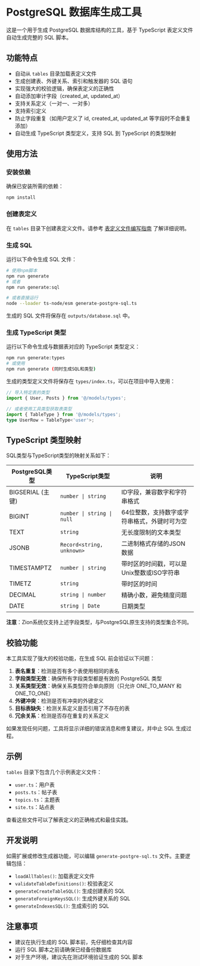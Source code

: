 # PostgreSQL 数据库生成工具

这是一个用于生成 PostgreSQL 数据库结构的工具，基于 TypeScript 表定义文件自动生成完整的 SQL 脚本。

## 功能特点

- 自动从 `tables` 目录加载表定义文件
- 生成创建表、外键关系、索引和触发器的 SQL 语句
- 实现强大的校验逻辑，确保表定义的正确性
- 自动添加审计字段（created_at, updated_at）
- 支持关系定义（一对一、一对多）
- 支持索引定义
- 防止字段重复（如用户定义了 id, created_at, updated_at 等字段时不会重复添加）
- 自动生成 TypeScript 类型定义，支持 SQL 到 TypeScript 的类型映射

## 使用方法

### 安装依赖

确保已安装所需的依赖：

```bash
npm install
```

### 创建表定义

在 `tables` 目录下创建表定义文件。请参考 [表定义文件编写指南](./TABLE_DEFINITION_GUIDE.md) 了解详细说明。

### 生成 SQL

运行以下命令生成 SQL 文件：

```bash
# 使用npm脚本
npm run generate
# 或者
npm run generate:sql

# 或者直接运行
node --loader ts-node/esm generate-postgre-sql.ts
```

生成的 SQL 文件将保存在 `outputs/database.sql` 中。

### 生成 TypeScript 类型

运行以下命令生成与数据表对应的 TypeScript 类型定义：

```bash
npm run generate:types
# 或使用
npm run generate (同时生成SQL和类型)
```

生成的类型定义文件将保存在 `types/index.ts`，可以在项目中导入使用：

```typescript
// 导入特定表的类型
import { User, Posts } from '@/models/types';

// 或者使用工具类型获取表类型
import { TableType } from '@/models/types';
type UserRow = TableType<'user'>;
```

## TypeScript 类型映射

SQL类型与TypeScript类型的映射关系如下：

| PostgreSQL类型 | TypeScript类型 | 说明 |
|---------------|---------------|------|
| BIGSERIAL (主键) | `number \| string` | ID字段，兼容数字和字符串格式 |
| BIGINT | `number \| string \| null` | 64位整数，支持数字或字符串格式，外键时可为空 |
| TEXT | `string` | 无长度限制的文本类型 |
| JSONB | `Record<string, unknown>` | 二进制格式存储的JSON数据 |
| TIMESTAMPTZ | `number \| string` | 带时区的时间戳，可以是Unix整数或ISO字符串 |
| TIMETZ | `string` | 带时区的时间 |
| DECIMAL | `string \| number` | 精确小数，避免精度问题 |
| DATE | `string \| Date` | 日期类型 |

**注意**：Zion系统仅支持上述字段类型，与PostgreSQL原生支持的类型集合不同。

## 校验功能

本工具实现了强大的校验功能，在生成 SQL 前会验证以下问题：

1. **表名重复**：检测是否有多个表使用相同的表名
2. **字段类型无效**：确保所有字段类型都是有效的 PostgreSQL 类型
3. **关系类型无效**：确保关系类型符合单向原则（只允许 ONE_TO_MANY 和 ONE_TO_ONE）
4. **外键冲突**：检测是否有冲突的外键定义
5. **目标表缺失**：检测关系定义是否引用了不存在的表
6. **冗余关系**：检测是否存在重复的关系定义

如果发现任何问题，工具将显示详细的错误消息和修复建议，并中止 SQL 生成过程。

## 示例

`tables` 目录下包含几个示例表定义文件：

- `user.ts`：用户表
- `posts.ts`：帖子表
- `topics.ts`：主题表
- `site.ts`：站点表

查看这些文件可以了解表定义的正确格式和最佳实践。

## 开发说明

如需扩展或修改生成器功能，可以编辑 `generate-postgre-sql.ts` 文件。主要逻辑包括：

- `loadAllTables()`: 加载表定义文件
- `validateTableDefinitions()`: 校验表定义
- `generateCreateTableSQL()`: 生成创建表的 SQL
- `generateForeignKeysSQL()`: 生成外键关系的 SQL
- `generateIndexesSQL()`: 生成索引的 SQL

## 注意事项

- 建议在执行生成的 SQL 脚本前，先仔细检查其内容
- 运行 SQL 脚本之前请确保已经备份数据库
- 对于生产环境，建议先在测试环境验证生成的 SQL 脚本
